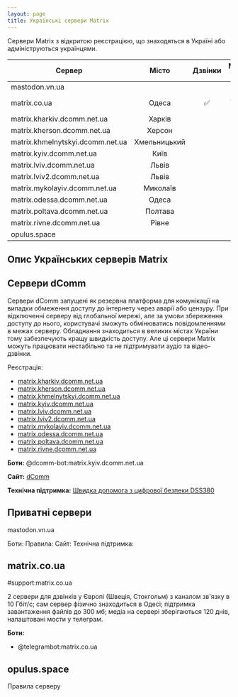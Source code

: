 ```yaml
---
layout: page
title: Українські сервери Matrix
---
```

Сервери Matrix з відкритою реєстрацією, що знаходяться в Україні або адмініструються українцями.

| Сервер                           |    Місто     | Дзвінки | Максимальний розмір файлів | Зареєстровано акаунтів | 
|----------------------------------|:------------:|:-------:|:--------------------------:|:----------------------:|
| mastodon.vn.ua                   |              |         |                            |                        |
| matrix.co.ua                     |    Одеса     |   ✅    |     300 mb на 120 днів     |                        |
| matrix.kharkiv.dcomm.net.ua      |    Харків    |         |                            |                        |
| matrix.kherson.dcomm.net.ua      |    Херсон    |         |                            |                        |
| matrix.khmelnytskyi.dcomm.net.ua | Хмельницький |         |                            |                        |
| matrix.kyiv.dcomm.net.ua         |     Київ     |         |                            |                        |
| matrix.lviv.dcomm.net.ua         |    Львів     |         |                            |                        |
| matrix.lviv2.dcomm.net.ua        |    Львів     |         |                            |                        |
| matrix.mykolayiv.dcomm.net.ua    |   Миколаїв   |         |                            |                        |
| matrix.odessa.dcomm.net.ua       |    Одеса     |         |                            |                        |
| matrix.poltava.dcomm.net.ua      |   Полтава    |         |                            |                        |
| matrix.rivne.dcomm.net.ua        |    Рівне     |         |                            |                        |
| opulus.space                     |              |         |                            |                        |

## Опис Українських серверів Matrix

## Сервери dComm

Сервери dComm запущені як резервна платформа для комунікації на випадки обмеження доступу до інтернету через аварії або цензуру. При відключенні серверу від глобальної мережі, але за умови збереження доступу до нього, користувачі зможуть обмінюватись повідомленнями в межах серверу. Обладнання знаходиться в великих містах України тому забезпечують кращу швидкість доступу. Але ці сервери Matrix можуть працювати нестабільно та не підтримувати аудіо та відео-дзвінки.

Реєстрація:
- [matrix.kharkiv.dcomm.net.ua](https://chat.kharkiv.dcomm.net.ua)
- [matrix.kherson.dcomm.net.ua](https://chat.kherson.dcomm.net.ua/)
- [matrix.khmelnytskyi.dcomm.net.ua](https://chat.khmelnytskyi.dcomm.net.ua/)
- [matrix.kyiv.dcomm.net.ua](https://chat.kyiv.dcomm.net.ua/)
- [matrix.lviv.dcomm.net.ua](https://matrix.lviv.dcomm.net.ua/)
- [matrix.lviv2.dcomm.net.ua](https://chat.lviv2.dcomm.net.ua/)
- [matrix.mykolayiv.dcomm.net.ua](https://chat.mykolayiv.dcomm.net.ua/)
- [matrix.odessa.dcomm.net.ua](https://matrix.odessa.dcomm.net.ua)
- [matrix.poltava.dcomm.net.ua](https://poltava.dcomm.net.ua/)
- [matrix.rivne.dcomm.net.ua](https://chat.rivne.dcomm.net.ua)

**Боти:** @dcomm-bot:matrix.kyiv.dcomm.net.ua

**Сайт:** [dComm](https://dcomm.net.ua/)

**Технічна підтримка:** [Швидка допомога з цифрової безпеки DSS380](https://matrix.to/#/#dsec:matrix.kherson.dcomm.net.ua)

## Приватні сервери

mastodon.vn.ua

Боти:
Правила:
Сайт:
Технічна підтримка:

## matrix.co.ua

#support:matrix.co.ua 

2 сервери для дзвінків у Європі (Швеція, Стокгольм) з каналом зв'язку в 10 Гбіт/с; сам сервер фізично знаходиться в Одесі; підтримка завантаження файлів до 300 мб; медіа на сервері зберігаються 120 днів, налаштовані мости у телеграм.

**Боти:**
- @telegrambot:matrix.co.ua

## opulus.space

Правила серверу
